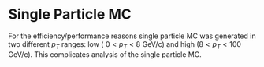 # Single Particle MC

For the efficiency/performance reasons single particle MC was generated in two different $p_T$ ranges: low ( $0 < p_T < 8$ GeV/c) and high ($8 < p_T < 100$ GeV/c).
This complicates analysis of the single particle MC.
